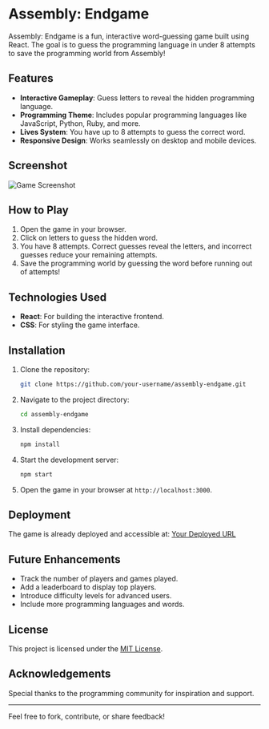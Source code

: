 # Assembly: Endgame

Assembly: Endgame is a fun, interactive word-guessing game built using React. The goal is to guess the programming language in under 8 attempts to save the programming world from Assembly!

## Features

- **Interactive Gameplay**: Guess letters to reveal the hidden programming language.
- **Programming Theme**: Includes popular programming languages like JavaScript, Python, Ruby, and more.
- **Lives System**: You have up to 8 attempts to guess the correct word.
- **Responsive Design**: Works seamlessly on desktop and mobile devices.

## Screenshot

![Game Screenshot](./screenshot.png)

## How to Play

1. Open the game in your browser.
2. Click on letters to guess the hidden word.
3. You have 8 attempts. Correct guesses reveal the letters, and incorrect guesses reduce your remaining attempts.
4. Save the programming world by guessing the word before running out of attempts!

## Technologies Used

- **React**: For building the interactive frontend.
- **CSS**: For styling the game interface.

## Installation

1. Clone the repository:
   ```bash
   git clone https://github.com/your-username/assembly-endgame.git
   ```

2. Navigate to the project directory:
   ```bash
   cd assembly-endgame
   ```

3. Install dependencies:
   ```bash
   npm install
   ```

4. Start the development server:
   ```bash
   npm start
   ```

5. Open the game in your browser at `http://localhost:3000`.

## Deployment

The game is already deployed and accessible at: [Your Deployed URL](#)

## Future Enhancements

- Track the number of players and games played.
- Add a leaderboard to display top players.
- Introduce difficulty levels for advanced users.
- Include more programming languages and words.

## License

This project is licensed under the [MIT License](./LICENSE).

## Acknowledgements

Special thanks to the programming community for inspiration and support.

---

Feel free to fork, contribute, or share feedback!
